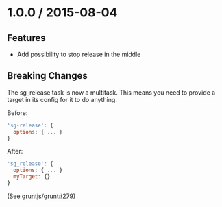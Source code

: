 
# 1.0.0 / 2015-08-04


## Features

  * Add possibility to stop release in the middle

## Breaking Changes

The sg_release task is now a multitask. This means you need to provide a target in its config for it to do anything.

Before:
```js
'sg-release': {
  options: { ... }
}
```

After:
```js
'sg_release': {
  options: { ... }
  myTarget: {}
}
```

(See [gruntjs/grunt#279](https://github.com/gruntjs/grunt/issues/279))
